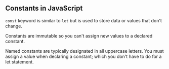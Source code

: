 ## Constants in JavaScript

```const``` keyword is similar to ```let``` but is used to store data or values that don't change.

Constants are immutable so you can't assign new values to a declared constant.

Named constants are typically designated in all uppercase letters. You must assign a value when declaring a constant; which you don't have to do for a let statement.

